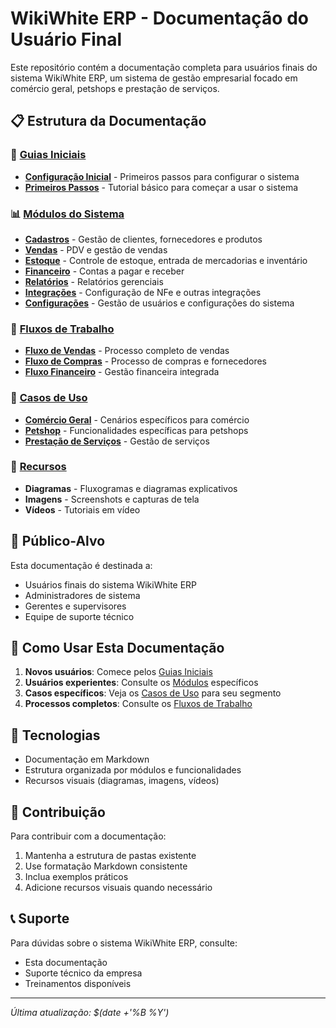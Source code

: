 # WikiWhite ERP - Documentação do Usuário Final

Este repositório contém a documentação completa para usuários finais do sistema WikiWhite ERP, um sistema de gestão empresarial focado em comércio geral, petshops e prestação de serviços.

## 📋 Estrutura da Documentação

### 🚀 [Guias Iniciais](guias/)
- **[Configuração Inicial](guias/configuracao-inicial.md)** - Primeiros passos para configurar o sistema
- **[Primeiros Passos](guias/primeiros-passos.md)** - Tutorial básico para começar a usar o sistema

### 📊 [Módulos do Sistema](modulos/)
- **[Cadastros](modulos/cadastros/)** - Gestão de clientes, fornecedores e produtos
- **[Vendas](modulos/vendas/)** - PDV e gestão de vendas
- **[Estoque](modulos/estoque/)** - Controle de estoque, entrada de mercadorias e inventário
- **[Financeiro](modulos/financeiro/)** - Contas a pagar e receber
- **[Relatórios](modulos/relatorios/)** - Relatórios gerenciais
- **[Integrações](modulos/integracoes/)** - Configuração de NFe e outras integrações
- **[Configurações](modulos/configuracoes/)** - Gestão de usuários e configurações do sistema

### 🔄 [Fluxos de Trabalho](fluxos/)
- **[Fluxo de Vendas](fluxos/fluxo-vendas-completo.md)** - Processo completo de vendas
- **[Fluxo de Compras](fluxos/fluxo-compras.md)** - Processo de compras e fornecedores
- **[Fluxo Financeiro](fluxos/fluxo-financeiro.md)** - Gestão financeira integrada

### 🎯 [Casos de Uso](casos-uso/)
- **[Comércio Geral](casos-uso/comercio-geral/)** - Cenários específicos para comércio
- **[Petshop](casos-uso/petshop/)** - Funcionalidades específicas para petshops
- **[Prestação de Serviços](casos-uso/prestacao-servicos/)** - Gestão de serviços

### 📁 [Recursos](assets/)
- **Diagramas** - Fluxogramas e diagramas explicativos
- **Imagens** - Screenshots e capturas de tela
- **Vídeos** - Tutoriais em vídeo

## 🎯 Público-Alvo

Esta documentação é destinada a:
- Usuários finais do sistema WikiWhite ERP
- Administradores de sistema
- Gerentes e supervisores
- Equipe de suporte técnico

## 📖 Como Usar Esta Documentação

1. **Novos usuários**: Comece pelos [Guias Iniciais](guias/)
2. **Usuários experientes**: Consulte os [Módulos](modulos/) específicos
3. **Casos específicos**: Veja os [Casos de Uso](casos-uso/) para seu segmento
4. **Processos completos**: Consulte os [Fluxos de Trabalho](fluxos/)

## 🔧 Tecnologias

- Documentação em Markdown
- Estrutura organizada por módulos e funcionalidades
- Recursos visuais (diagramas, imagens, vídeos)

## 📝 Contribuição

Para contribuir com a documentação:
1. Mantenha a estrutura de pastas existente
2. Use formatação Markdown consistente
3. Inclua exemplos práticos
4. Adicione recursos visuais quando necessário

## 📞 Suporte

Para dúvidas sobre o sistema WikiWhite ERP, consulte:
- Esta documentação
- Suporte técnico da empresa
- Treinamentos disponíveis

---

*Última atualização: $(date +'%B %Y')*
